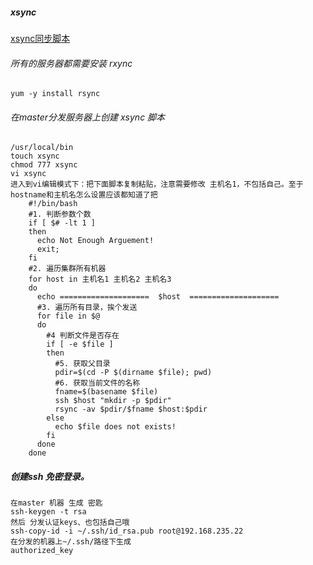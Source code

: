##### xsync
[xsync同步脚本](https://zhuanlan.zhihu.com/p/377557611)<br />

###### 所有的服务器都需要安装 rxync
    yum -y install rsync
###### 在master分发服务器上创建 xsync 脚本
    /usr/local/bin
    touch xsync
    chmod 777 xsync
    vi xsync
    进入到vi编辑模式下：把下面脚本复制粘贴，注意需要修改 主机名1，不包括自己。至于hostname和主机名怎么设置应该都知道了把
        #!/bin/bash
        #1. 判断参数个数
        if [ $# -lt 1 ]
        then
          echo Not Enough Arguement!
          exit;
        fi
        #2. 遍历集群所有机器
        for host in 主机名1 主机名2 主机名3
        do
          echo ====================  $host  ====================
          #3. 遍历所有目录，挨个发送
          for file in $@
          do
            #4 判断文件是否存在
            if [ -e $file ]
            then
              #5. 获取父目录
              pdir=$(cd -P $(dirname $file); pwd)
              #6. 获取当前文件的名称
              fname=$(basename $file)
              ssh $host "mkdir -p $pdir"
              rsync -av $pdir/$fname $host:$pdir
            else
              echo $file does not exists!
            fi
          done
        done
##### 创建ssh 免密登录。
    在master 机器 生成 密匙
    ssh-keygen -t rsa
    然后 分发认证keys、也包括自己哦
    ssh-copy-id -i ~/.ssh/id_rsa.pub root@192.168.235.22
    在分发的机器上~/.ssh/路径下生成
    authorized_key
    

